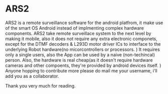 # ARS2
ARS2 is a remote surveillance software for the android platfrom, it make use of the smart OS Android instead of implmenting complex hardware components. 
ARS2 take remote surveillace system to the next level by making it mobile, also it does not require any extra electronic componets, except for the DTMF decoders & L293D motor driver ICs to interface to the underlying Robot hardware(no micorcontrollers or processors. )
It requires only a single users, also the App can be used by a naive (non-techincal) person. 
Also, the hardware is real cheap(as it doesn't require hardware cameras and other compoents, they're provided by android devices itself. )
Anyone hopping to contribute more please do mail me your username, i'll add you as a collaborator. 

Thank you very much for reading. 
